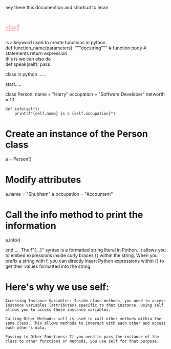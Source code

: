 hey there this documention and shortcut to leran 


# <h1 style="color:pink;">def</h1>
is a keyword used to create functions in python 
<br>
def function_name(parameters):
    """docstring"""
    # function body
    # statements
    return expression
<br>
this is we can also do 
<br>
def speak(self):
    pass


class in python ......

start.....

class Person:
    name = "Harry"
    occupation = "Software Developer"
    networth = 10
    
    def info(self):
        print(f"{self.name} is a {self.occupation}")

# Create an instance of the Person class
a = Person()

# Modify attributes
a.name = "Shubham"
a.occupation = "Accountant"

# Call the info method to print the information
a.info()

end.....
The f"{...}" syntax is a formatted string literal in Python. It allows you to embed expressions inside curly braces {} within the string. When you prefix a string with f, you can directly insert Python expressions within {} to get their values formatted into the string.

# Here's why we use self:
    Accessing Instance Variables: Inside class methods, you need to access instance variables (attributes) specific to that instance. Using self allows you to access these instance variables.

    Calling Other Methods: self is used to call other methods within the same class. This allows methods to interact with each other and access each other's data.

    Passing to Other Functions: If you need to pass the instance of the class to other functions or methods, you use self for that purpose.